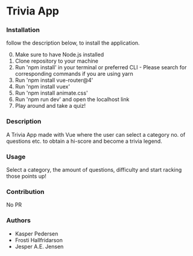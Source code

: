 # Trivia App

### Installation
follow the description below, to install the application.

0. Make sure to have Node.js installed
1. Clone repository to your machine
2. Run 'npm install' in your terminal or preferred CLI - Please search for corresponding commands if you are using yarn
3. Run 'npm install vue-router@4'
4. Run 'npm install vuex'
5. Run 'npm install animate.css'
6. Run 'npm run dev' and open the localhost link
7. Play around and take a quiz!
### Description
A Trivia App made with Vue where the user can select a category no. of questions etc. to obtain a hi-score and become a trivia legend.
### Usage
Select a category, the amount of questions, difficulty and start racking those points up!
### Contribution
No PR
### Authors
- Kasper Pedersen
- Frosti Hallfridarson 
- Jesper A.E. Jensen